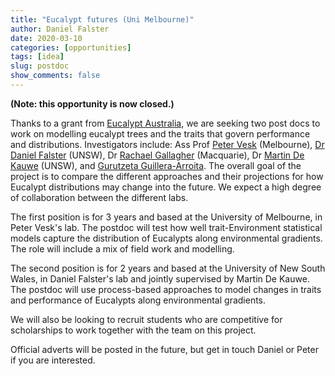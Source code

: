 ```yaml
---
title: "Eucalypt futures (Uni Melbourne)"
author: Daniel Falster
date: 2020-03-10
categories: [opportunities]
tags: [idea]
slug: postdoc
show_comments: false
---
```


**(Note: this opportunity is now closed.)**

Thanks to a grant from [Eucalypt Australia](https://www.eucalyptaustralia.org.au), we are seeking two post docs to work on modelling eucalypt trees and the traits that govern performance and distributions. Investigators include:  Ass Prof [Peter Vesk](https://petervesk.wordpress.com) (Melbourne), [Dr Daniel Falster](https://danielfalster.com) (UNSW), Dr [Rachael Gallagher](https://researchers.mq.edu.au/en/persons/rachael-gallagher) (Macquarie), Dr [Martin De Kauwe](https://mdekauwe.github.io) (UNSW), and [Gurutzeta Guillera-Arroita](https://gguilleraresearch.wordpress.com). The overall goal of the project is to compare the different approaches and their projections for how Eucalypt distributions may change into the future. We expect a high degree of collaboration between the different labs.

The first position is for 3 years and based at the University of Melbourne, in Peter Vesk's lab. The postdoc will test how well  trait-Environment statistical models capture the distribution of Eucalypts along environmental gradients. The role will include a mix of field work and modelling. 

The second position is for 2 years and based at the University of New South Wales, in Daniel Falster's lab and jointly supervised by Martin De Kauwe. The postdoc will use process-based approaches to model changes in traits and performance of Eucalypts along environmental gradients.


We will also be looking to recruit students who are competitive for scholarships to work together with the team on this project.

Official adverts will be posted in the future, but get in touch Daniel or Peter if you are interested.

<!-- {{< tweet 1237235794730840064 >}} -->
